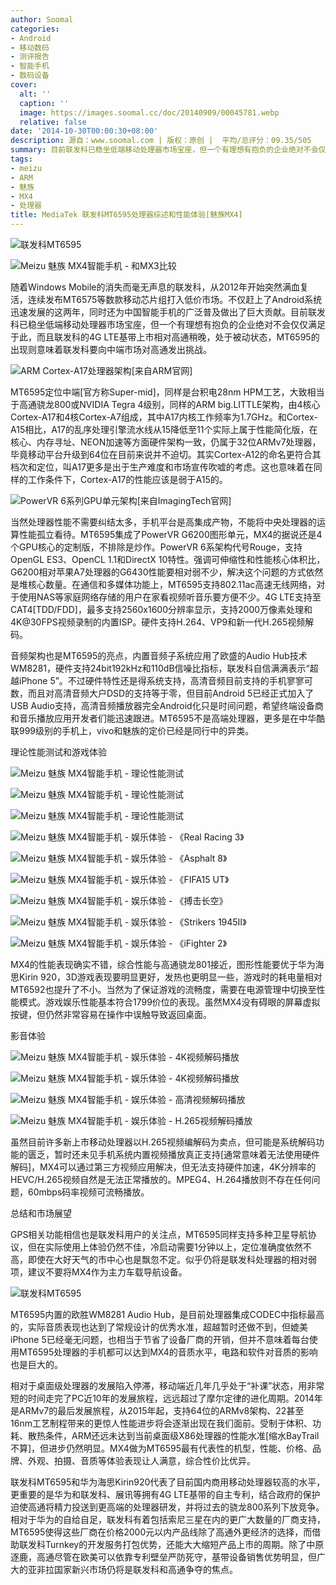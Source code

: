 ```yaml
---
author: Soomal
categories:
- Android
- 移动数码
- 测评报告
- 智能手机
- 数码设备
cover:
  alt: ''
  caption: ''
  image: https://images.soomal.cc/doc/20140909/00045781.webp
  relative: false
date: '2014-10-30T00:00:30+08:00'
description: 源自：www.soomal.com | 版权：原创 |  平均/总评分：09.35/505
summary: 目前联发科已稳坐低端移动处理器市场宝座，但一个有理想有抱负的企业绝对不会仅仅满足于此，而且联发科的4G LTE基带上市相对高通稍晚，处于被动状态，MT6595的出现则意味着联发科要向中端市场对高通发出挑战。
tags:
- meizu
- ARM
- 魅族
- MX4
- 处理器
title: MediaTek 联发科MT6595处理器综述和性能体验[魅族MX4]
---
```


![联发科MT6595](https://images.soomal.cc/doc/20141029/00047054_01.webp)



![Meizu 魅族 MX4智能手机 - 和MX3比较](https://images.soomal.cc/doc/20140909/00045764_01.webp)



随着Windows Mobile的消失而毫无声息的联发科，从2012年开始突然满血复活，连续发布MT6575等数款移动芯片组打入低价市场。不仅赶上了Android系统迅速发展的这两年，同时还为中国智能手机的广泛普及做出了巨大贡献。目前联发科已稳坐低端移动处理器市场宝座，但一个有理想有抱负的企业绝对不会仅仅满足于此，而且联发科的4G LTE基带上市相对高通稍晚，处于被动状态，MT6595的出现则意味着联发科要向中端市场对高通发出挑战。



![ARM Cortex-A17处理器架构[来自ARM官网]](https://images.soomal.cc/doc/20141029/00047051_01.webp)



MT6595定位中端[官方称Super-mid]，同样是台积电28nm HPM工艺，大致相当于高通骁龙800或NVIDIA Tegra 4级别，同样的ARM big.LITTLE架构，由4核心Cortex-A17和4核Cortex-A7组成，其中A17内核工作频率为1.7GHz。和Cortex-A15相比，A17的乱序处理引擎流水线从15降低至11个实际上属于性能简化版，在核心、内存寻址、NEON加速等方面硬件架构一致，仍属于32位ARMv7处理器，毕竟移动平台升级到64位在目前来说并不迫切。其实Cortex-A12的命名更符合其档次和定位，叫A17更多是出于生产难度和市场宣传吹嘘的考虑。这也意味着在同样的工作条件下，Cortex-A17的性能应该是弱于A15的。



![PowerVR 6系列GPU单元架构[来自ImagingTech官网]](https://images.soomal.cc/doc/20141029/00047052_01.webp)



当然处理器性能不需要纠结太多，手机平台是高集成产物，不能将中央处理器的运算性能孤立看待。MT6595集成了PowerVR G6200图形单元，MX4的据说还是4个GPU核心的定制版，不排除是炒作。PowerVR 6系架构代号Rouge，支持OpenGL ES3、OpenCL 1.1和DirectX 10特性。强调可伸缩性和性能核心体积比，G6200相对苹果A7处理器的G6430性能要相对弱不少，解决这个问题的方式依然是堆核心数量。在通信和多媒体功能上，MT6595支持802.11ac高速无线网络，对于使用NAS等家庭网络存储的用户在家看视频听音乐要方便不少。4G LTE支持至CAT4[TDD/FDD]，最多支持2560x1600分辨率显示，支持2000万像素处理和4K@30FPS视频录制的内置ISP。硬件支持H.264、VP9和新一代H.265视频解码。



音频架构也是MT6595的亮点，内置音频子系统应用了欧盛的Audio Hub技术WM8281，硬件支持24bit192kHz和110dB信噪比指标，联发科自信满满表示“超越iPhone 5”。不过硬件特性还是得系统支持，高清音频目前支持的手机寥寥可数，而且对高清音频大户DSD的支持等于零，但目前Android 5已经正式加入了USB Audio支持，高清音频播放器完全Android化只是时间问题，希望终端设备商和音乐播放应用开发者们能迅速跟进。MT6595不是高端处理器，更多是在中华酷联999级别的手机上，vivo和魅族的定价已经是同行中的异类。



理论性能测试和游戏体验



![Meizu 魅族 MX4智能手机 - 理论性能测试](https://images.soomal.cc/doc/20141029/00047038.webp)



![Meizu 魅族 MX4智能手机 - 理论性能测试](https://images.soomal.cc/doc/20141029/00047039_01.webp)



![Meizu 魅族 MX4智能手机 - 理论性能测试](https://images.soomal.cc/doc/20141029/00047040_01.webp)



![Meizu 魅族 MX4智能手机 - 娱乐体验 - 《Real Racing 3》](https://images.soomal.cc/doc/20141029/00047041_01.webp)



![Meizu 魅族 MX4智能手机 - 娱乐体验 - 《Asphalt 8》](https://images.soomal.cc/doc/20141029/00047042_01.webp)



![Meizu 魅族 MX4智能手机 - 娱乐体验 - 《FIFA15 UT》](https://images.soomal.cc/doc/20141029/00047043_01.webp)



![Meizu 魅族 MX4智能手机 - 娱乐体验 - 《搏击长空》](https://images.soomal.cc/doc/20141029/00047044_01.webp)



![Meizu 魅族 MX4智能手机 - 娱乐体验 - 《Strikers 1945II》](https://images.soomal.cc/doc/20141029/00047045_01.webp)



![Meizu 魅族 MX4智能手机 - 娱乐体验 - 《iFighter 2》](https://images.soomal.cc/doc/20141029/00047046_01.webp)



MX4的性能表现确实不错，综合性能与高通骁龙801接近，图形性能要优于华为海思Kirin 920，3D游戏表现要明显更好，发热也更明显一些，游戏时的耗电量相对MT6592也提升了不小。当然为了保证游戏的流畅度，需要在电源管理中切换至性能模式。游戏娱乐性能基本符合1799价位的表现。虽然MX4没有碍眼的屏幕虚拟按键，但仍然非常容易在操作中误触导致返回桌面。



影音体验



![Meizu 魅族 MX4智能手机 - 娱乐体验 - 4K视频解码播放](https://images.soomal.cc/doc/20141029/00047047_01.webp)



![Meizu 魅族 MX4智能手机 - 娱乐体验 - 4K视频解码播放](https://images.soomal.cc/doc/20141029/00047048_01.webp)



![Meizu 魅族 MX4智能手机 - 娱乐体验 - 高清视频解码播放](https://images.soomal.cc/doc/20141029/00047049_01.webp)



![Meizu 魅族 MX4智能手机 - 娱乐体验 - H.265视频解码播放](https://images.soomal.cc/doc/20141029/00047050_01.webp)



虽然目前许多新上市移动处理器以H.265视频编解码为卖点，但可能是系统解码功能的匮乏，暂时还未见手机系统内置视频播放真正支持[通常意味着无法使用硬件解码]，MX4可以通过第三方视频应用解决，但无法支持硬件加速，4K分辨率的HEVC/H.265视频自然是无法正常播放的。MPEG4、H.264播放则不存在任何问题，60mbps码率视频可流畅播放。



总结和市场展望



GPS相关功能相信也是联发科用户的关注点，MT6595同样支持多种卫星导航协议，但在实际使用上体验仍然不佳，冷启动需要1分钟以上，定位准确度依然不高，即使在大好天气的市中心也是飘忽不定。似乎仍将是联发科处理器的相对弱项，建议不要将MX4作为主力车载导航设备。



![联发科MT6595](https://images.soomal.cc/doc/20141029/00047053_01.webp)



MT6595内置的欧胜WM8281 Audio Hub，是目前处理器集成CODEC中指标最高的，实际音质表现也达到了常规设计的优秀水准，超越暂时还做不到，但媲美iPhone 5已经毫无问题，也相当于节省了设备厂商的开销，但并不意味着每台使用MT6595处理器的手机都可以达到MX4的音质水平，电路和软件对音质的影响也是巨大的。



相对于桌面级处理器的发展陷入停滞，移动端近几年几乎处于“补课”状态，用非常短的时间走完了PC近10年的发展旅程，远远超过了摩尔定律的进化周期。2014年是ARMv7的最后发展旅程，从2015年起，支持64位的ARMv8架构、22甚至16nm工艺制程带来的更惊人性能进步将会逐渐出现在我们面前。受制于体积、功耗、散热条件，ARM还远未达到当前桌面级X86处理器的性能水准[缩水BayTrail不算]，但进步仍然明显。MX4做为MT6595最有代表性的机型，性能、价格、品牌、外观、拍摄、音质等体验表现让人满意，综合性价比优异。



联发科MT6595和华为海思Kirin920代表了目前国内商用移动处理器较高的水平，更重要的是华为和联发科、展讯等拥有4G LTE基带的自主专利，结合政府的保护迫使高通将精力投送到更高端的处理器研发，并将过去的骁龙800系列下放竞争。相对于华为的自给自足，联发科有着包括索尼三星在内的更广大数量的厂商支持，MT6595使得这些厂商在价格2000元以内产品线除了高通外更经济的选择，而借助联发科Turnkey的开发服务打包优势，还能大大缩短产品上市的周期。除了中原逐鹿，高通尽管在欧美可以依靠专利壁垒严防死守，基带设备销售优势明显，但广大的亚非拉国家新兴市场仍将是联发科和高通争夺的焦点。